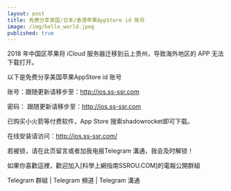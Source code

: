 ```yaml
---
layout: post
title: 免费分享美国/日本/香港苹果AppStore id 账号
image: /img/hello_world.jpeg
published: true
---
```


2018 年中国区苹果将 iCloud 服务器迁移到云上贵州，导致海外地区的 APP 无法下载打开。

以下是免费分享美国苹果AppStore id 账号

账号：跟随更新请移步至：http://ios.ss-ssr.com

密码： 跟随更新请移步至：http://ios.ss-ssr.com

已购买小火箭等付费软件，App Store 搜索shadowrocket即可下载。

在线安装请访问：http://ios.ss-ssr.com/

若被锁，请在此页留言或者加我电报Telegram 溝通，我会及时解锁！

如果你喜歡這裡，歡迎加入[科學上網指南SSROU.COM]的電報公開群組

Telegram 群組 | Telegram 頻道 | Telegram 溝通
